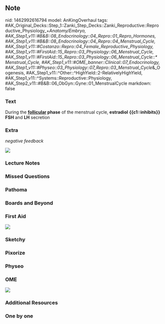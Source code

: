 ## Note
nid: 1462992616794
model: AnKingOverhaul
tags: #AK_Original_Decks::Step_1::Zanki_Step_Decks::Zanki_Reproductive::Reproductive_Physiology_+_Anatomy/Embryo, #AK_Step1_v11::#B&B::08_Endocrinology::04_Repro::01_Repro_Hormones, #AK_Step1_v11::#B&B::08_Endocrinology::04_Repro::04_Menstrual_Cycle, #AK_Step1_v11::#Costanzo::Repro::04_Female_Reproductive_Physiology, #AK_Step1_v11::#FirstAid::15_Repro::03_Physiology::06_Menstrual_Cycle, #AK_Step1_v11::#FirstAid::15_Repro::03_Physiology::06_Menstrual_Cycle::*Menstrual_Cycle, #AK_Step1_v11::#OME_banner::Clinical::07_Endocrinology, #AK_Step1_v11::#Physeo::03_Physiology::07_Repro::03_Menstrual_Cycle_&_Oogenesis, #AK_Step1_v11::^Other::^HighYield::2-RelativelyHighYield, #AK_Step1_v11::^Systems::Reproductive::Physiology, #AK_Step2_v11::#B&B::06_ObGyn::Gyne::01_MenstrualCycle
markdown: false

### Text
<div>
  During the <b><u>follicular</u> phase</b> of the menstrual cycle,
  <b>estradiol</b> <b>{{c1::inhibits}}</b> <b>FSH</b> and <b>LH</b>
  secretion
</div>

### Extra
<i>negative feedback</i>
<div><img src="paste-309168925835774.jpg"></div>

### Lecture Notes


### Missed Questions


### Pathoma


### Boards and Beyond


### First Aid
<img src="tmp4Sf7La.png">

### Sketchy


### Pixorize


### Physeo


### OME
<div class="ome-widget">
  <a href=
  "https://onlinemeded.org/spa/endocrinology?ref=anki"><img src=
  "_OME_AnkiFlashcards_Topic_2.png"></a>
</div>

### Additional Resources


### One by one

